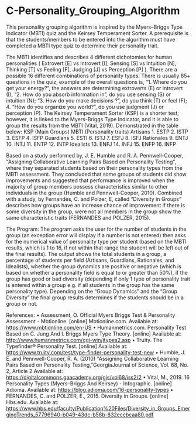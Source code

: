 # C-Personality_Grouping_Algorithm
This personality grouping algorithm is inspired by the Myers–Briggs Type Indicator (MBTI) quiz and the Keirsey Temperament Sorter. A prerequisite is that the students/members to be entered into the algorithm must have completed a MBTI type quiz to determine their personality trait.

The MBTI identifies and describes 4 different dichotomies for human personalities ( Extrovert [E] vs Introvert [I], Sensing [S] vs Intuition [N], Thinking [T] vs Feeling [F], Judging [J] vs Perception [P] ). There are a possible 16 different combinations of personality types. There is usually 85+ questions in the quiz, example of the overall questions is, “1. Where do you get your energy?”, the answers are determining extroverts (E) or introvert (I); “2. How do you absorb information in”, do you use sensing (S) or intuition (N); “3. How do you make decisions ?”, do you think (T) or feel (F); 4. “How do you organize you world?”, do you use judgment (J) or perception (P). The Keirsey Temperament Sorter (KSP) is a shorter test; however, it is linked to the Myers-Briggs Type Indicator, and it is able to group the results from the MBTI (Vital, 2019). Demonstrated in the table below:
KSP (Main Groups)	MBTI (Personality traits)
Artisans	  1.	ESTP	2.	ISTP	3.	ESFP	4.	ISFP
Guardians	  5.	ESTI	6.	ISTJ	7.	ESFJ	8.	ISFJ
Rationales	9.	ENTJ	10.	INTJ	11.	ENTP	12.	INTP
Idealists	  13.	ENFJ	14.	INFJ	15.	ENFP	16.	INFP

Based on a study performed by, J. E. Humble and R. A. Pennwell-Cooper, "Assigning Collaborative Learning Pairs Based on Personality Testing", where they separated students based on their personality types from the MBTI assessment. They concluded that some groups of students did show improvements and suggested that performance is improved when the majority of group members possess characteristics similar to other individuals in the group (Humble and Pennwell-Cooper, 2010). Combined with a study, by Fernandes, C. and Polzer, E, called “Diversity in Groups” describes how groups have an increase chance of improvement if there is some diversity in the group, were not all members in the group show the same characteristic traits (FERNANDES and POLZER, 2015).

The Program:
The program asks the user for the number of students in the group (an exception error will display if a number is not entered) then asks for the numerical value of personality type per student  (based on the MBTI results, which is 1 to 16, if not within that range the student will be left out of the final results). 
The output shows the total students in a group, a percentage of students per field (Artisans, Guardians, Rationales, and Idealists), whether the group dynamics are positive or negative (which is based on whether a personality field is equal to or greater than 50%), if the group has good or bad diversity (depending if only 1 type of personality trait is entered within a group e.g. if all students in the group has the same personality type). Depending on the “Group Dynamics” and the “Group Diversity” the final group results determines if the students should be in a group or not.

References:
•	Assessment, O. Official Myers Briggs Test & Personality Assessment - Mbtionline. [online] Mbtionline.com. Available at: https://www.mbtionline.com/en-US 
•	Humanmetrics.com. Personality Test Based on C. Jung And I. Briggs Myers Type Theory. [online] Available at: http://www.humanmetrics.com/cgi-win/jtypes2.asp 
•	Truity. The Typefinder® Personality Test. [online] Available at: https://www.truity.com/test/type-finder-personality-test-new 
•	Humble, J. E. and Pennwell-Cooper, R. A. (2010) "Assigning Collaborative Learning Pairs Based on Personality Testing,"GeorgiaJournal of Science, Vol. 68, No. 2, Article 2.Available at: https://digitalcommons.gaacademy.org/gjs/vol68/iss2/2 
•	Vital, M., 2019. 16 Personality Types (Myers–Briggs And Keirsey) - Infographic. [online] Adioma. Available at: https://blog.adioma.com/16-personality-types
•	FERNANDES, C. and POLZER, E., 2015. Diversity in Groups. [online] Hbs.edu. Available at: https://www.hbs.edu/faculty/Publication%20Files/Diversity_in_Groups_EmergingTrends_57796940-b049-43dc-b58b-832eccbcaa80.pdf 

